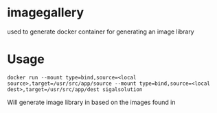 # imagegallery
used to generate docker container for generating an image library

# Usage
```
docker run --mount type=bind,source=<local source>,target=/usr/src/app/source --mount type=bind,source=<local dest>,target=/usr/src/app/dest sigalsolution
```
Will generate image library in <local dest> based on the images found in <local source>